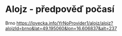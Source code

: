# Alojz - předpověď počasí


Brno
https://lovecka.info/YrNoProvider1/alojz/alojz?alojzId=brno&lat=49.195060&lon=16.606837&alt=237